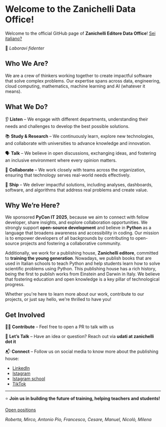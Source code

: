 # Welcome to the Zanichelli Data Office!


Welcome to the official GitHub page of **Zanichelli Editore Data Office**! [Sei italiano?](./README_it.md)

🏫 *Laboravi fidenter*

## Who We Are?

We are a crew of thinkers working together to create impactful software that solve complex problems. Our expertise spans across data, engineering, cloud computing, mathematics, machine learning and AI (whatever it means).

## What We Do?

👂 **Listen** – We engage with different departments, understanding their needs and challenges to develop the best possible solutions.

📚 **Study & Research** – We continuously learn, explore new technologies, and collaborate with universities to advance knowledge and innovation.

🗣 **Talk** – We believe in open discussions, exchanging ideas, and fostering an inclusive environment where every opinion matters.

🤝 **Collaborate** – We work closely with teams across the organization, ensuring that technology serves real-world needs effectively.

🚀 **Ship** – We deliver impactful solutions, including analyses, dashboards, software, and algorithms that address real problems and create value.

## Why We’re Here?

We sponsored **PyCon IT 2025**, because we aim to connect with fellow developer, share insights, and explore collaboration opportunities. We strongly support **open-source development** and believe in **Python** as a language that broadens awareness and accessibility in coding. Our mission is to empower developers of all backgrounds by contributing to open-source projects and fostering a collaborative community.

Additionally, we work for a publishing house, **Zanichelli editore**, committed to **training the young generation**. Nowadays, we publish books that are used in Italian schools to teach Python and help students learn how to solve scientific problems using Python. This publishing house has a rich history, being the first to publish works from Einstein and Darwin in Italy. We believe that fostering education and open knowledge is a key pillar of technological progress.

Whether you're here to learn more about our work, contribute to our projects, or just say hello, we're thrilled to have you!

## Get Involved

👨‍💻 **Contribute** – Feel free to open a PR to talk with us

🎤 **Let’s Talk** – Have an idea or question? Reach out via **udati at zanichelli dot it**

📬 **Connect** – Follow us on social media to know more about the publishing house:

- [LinkedIn](https://www.linkedin.com/company/zanichelli-editore-s.p.a/)
- [Istagram](https://www.instagram.com/zanichellieditore/)
- [Istagram school](https://www.instagram.com/zanichelliscuola/)
- [TikTok](https://www.tiktok.com/@zanichelli_editore)

---

⭐ **Join us in building the future of training, helping teachers and students!**

[Open positions](https://2025.pycon.it/en/jobs/59)

*Roberta,
Mirco,
Antonio Pio,
Francesco,
Cesare,
Manuel,
Nicolò,
Milena*